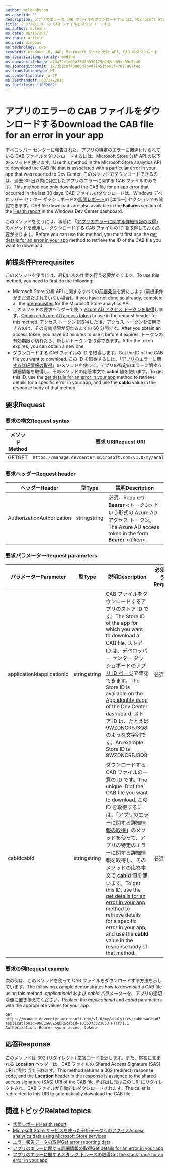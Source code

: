 ```yaml
---
author: mcleanbyron
ms.assetid: ''
description: アプリのエラーの CAB ファイルをダウンロードするには、Microsoft Store 分析 API の以下のメソッドを使います。
title: アプリのエラーの CAB ファイルをダウンロードする
ms.author: mcleans
ms.date: 06/16/2017
ms.topic: article
ms.prod: windows
ms.technology: uwp
keywords: Windows 10, UWP, Microsoft Store 分析 API, CAB のダウンロード
ms.localizationpriority: medium
ms.openlocfilehash: a74a72e1d02a73d2b930179d9d2cb99ea09c7c40
ms.sourcegitcommit: 1773bec0f46906d7b4d71451ba03f47017a87fec
ms.translationtype: HT
ms.contentlocale: ja-JP
ms.lasthandoff: 03/17/2018
ms.locfileid: "1662062"
---
```

# <a name="download-the-cab-file-for-an-error-in-your-app"></a><span data-ttu-id="259f6-104">アプリのエラーの CAB ファイルをダウンロードする</span><span class="sxs-lookup"><span data-stu-id="259f6-104">Download the CAB file for an error in your app</span></span>

<span data-ttu-id="259f6-105">デベロッパー センターに報告された、アプリの特定のエラーに関連付けられている CAB ファイルをダウンロードするには、Microsoft Store 分析 API の以下のメソッドを使います。</span><span class="sxs-lookup"><span data-stu-id="259f6-105">Use this method in the Microsoft Store analytics API to download the CAB file that is associated with a particular error in your app that was reported to Dev Center.</span></span> <span data-ttu-id="259f6-106">このメソッドでダウンロードできるのは、過去 30 日以内に発生したアプリのエラーに関する CAB ファイルのみです。</span><span class="sxs-lookup"><span data-stu-id="259f6-106">This method can only download the CAB file for an app error that occurred in the last 30 days.</span></span> <span data-ttu-id="259f6-107">CAB ファイルのダウンロードは、Windows デベロッパー センター ダッシュボードの[状態レポート](../publish/health-report.md)の **[エラー]** セクションでも確認できます。</span><span class="sxs-lookup"><span data-stu-id="259f6-107">CAB file downloads are also available in the **Failures** section of the [Health report](../publish/health-report.md) in the Windows Dev Center dashboard.</span></span>

<span data-ttu-id="259f6-108">このメソッドを使うには、事前に 「[アプリのエラーに関する詳細情報の取得](get-details-for-an-error-in-your-app.md)」のメソッドを使用し、ダウンロードする CAB ファイルの ID を取得しておく必要があります。</span><span class="sxs-lookup"><span data-stu-id="259f6-108">Before you can use this method, you must first use the [get details for an error in your app](get-details-for-an-error-in-your-app.md) method to retrieve the ID of the CAB file you want to download.</span></span>

## <a name="prerequisites"></a><span data-ttu-id="259f6-109">前提条件</span><span class="sxs-lookup"><span data-stu-id="259f6-109">Prerequisites</span></span>


<span data-ttu-id="259f6-110">このメソッドを使うには、最初に次の作業を行う必要があります。</span><span class="sxs-lookup"><span data-stu-id="259f6-110">To use this method, you need to first do the following:</span></span>

* <span data-ttu-id="259f6-111">Microsoft Store 分析 API に関するすべての[前提条件](access-analytics-data-using-windows-store-services.md#prerequisites)を満たします (前提条件がまだ満たされていない場合)。</span><span class="sxs-lookup"><span data-stu-id="259f6-111">If you have not done so already, complete all the [prerequisites](access-analytics-data-using-windows-store-services.md#prerequisites) for the Microsoft Store analytics API.</span></span>
* <span data-ttu-id="259f6-112">このメソッドの要求ヘッダーで使う [Azure AD アクセス トークンを取得](access-analytics-data-using-windows-store-services.md#obtain-an-azure-ad-access-token)します。</span><span class="sxs-lookup"><span data-stu-id="259f6-112">[Obtain an Azure AD access token](access-analytics-data-using-windows-store-services.md#obtain-an-azure-ad-access-token) to use in the request header for this method.</span></span> <span data-ttu-id="259f6-113">アクセス トークンを取得した後、アクセス トークンを使用できるのは、その有効期限が切れるまでの 60 分間です。</span><span class="sxs-lookup"><span data-stu-id="259f6-113">After you obtain an access token, you have 60 minutes to use it before it expires.</span></span> <span data-ttu-id="259f6-114">トークンの有効期限が切れたら、新しいトークンを取得できます。</span><span class="sxs-lookup"><span data-stu-id="259f6-114">After the token expires, you can obtain a new one.</span></span>
* <span data-ttu-id="259f6-115">ダウンロードする CAB ファイルの ID を取得します。</span><span class="sxs-lookup"><span data-stu-id="259f6-115">Get the ID of the CAB file you want to download.</span></span> <span data-ttu-id="259f6-116">この ID を取得するには、「[アプリのエラーに関する詳細情報の取得](get-details-for-an-error-in-your-app.md)」のメソッドを使って、アプリの特定のエラーに関する詳細情報を取得し、そのメソッドの応答本文で **cabId** 値を使います。</span><span class="sxs-lookup"><span data-stu-id="259f6-116">To get this ID, use the [get details for an error in your app](get-details-for-an-error-in-your-app.md) method to retrieve details for a specific error in your app, and use the **cabId** value in the response body of that method.</span></span>

## <a name="request"></a><span data-ttu-id="259f6-117">要求</span><span class="sxs-lookup"><span data-stu-id="259f6-117">Request</span></span>


### <a name="request-syntax"></a><span data-ttu-id="259f6-118">要求の構文</span><span class="sxs-lookup"><span data-stu-id="259f6-118">Request syntax</span></span>

| <span data-ttu-id="259f6-119">メソッド</span><span class="sxs-lookup"><span data-stu-id="259f6-119">Method</span></span> | <span data-ttu-id="259f6-120">要求 URI</span><span class="sxs-lookup"><span data-stu-id="259f6-120">Request URI</span></span>                                                          |
|--------|----------------------------------------------------------------------|
| <span data-ttu-id="259f6-121">GET</span><span class="sxs-lookup"><span data-stu-id="259f6-121">GET</span></span>    | ```https://manage.devcenter.microsoft.com/v1.0/my/analytics/cabdownload``` |


### <a name="request-header"></a><span data-ttu-id="259f6-122">要求ヘッダー</span><span class="sxs-lookup"><span data-stu-id="259f6-122">Request header</span></span>

| <span data-ttu-id="259f6-123">ヘッダー</span><span class="sxs-lookup"><span data-stu-id="259f6-123">Header</span></span>        | <span data-ttu-id="259f6-124">型</span><span class="sxs-lookup"><span data-stu-id="259f6-124">Type</span></span>   | <span data-ttu-id="259f6-125">説明</span><span class="sxs-lookup"><span data-stu-id="259f6-125">Description</span></span>                                                                 |
|---------------|--------|-----------------------------------------------------------------------------|
| <span data-ttu-id="259f6-126">Authorization</span><span class="sxs-lookup"><span data-stu-id="259f6-126">Authorization</span></span> | <span data-ttu-id="259f6-127">string</span><span class="sxs-lookup"><span data-stu-id="259f6-127">string</span></span> | <span data-ttu-id="259f6-128">必須。</span><span class="sxs-lookup"><span data-stu-id="259f6-128">Required.</span></span> <span data-ttu-id="259f6-129">**Bearer** &lt;*トークン*&gt; という形式の Azure AD アクセス トークン。</span><span class="sxs-lookup"><span data-stu-id="259f6-129">The Azure AD access token in the form **Bearer** &lt;*token*&gt;.</span></span> |


### <a name="request-parameters"></a><span data-ttu-id="259f6-130">要求パラメーター</span><span class="sxs-lookup"><span data-stu-id="259f6-130">Request parameters</span></span>

| <span data-ttu-id="259f6-131">パラメーター</span><span class="sxs-lookup"><span data-stu-id="259f6-131">Parameter</span></span>        | <span data-ttu-id="259f6-132">型</span><span class="sxs-lookup"><span data-stu-id="259f6-132">Type</span></span>   |  <span data-ttu-id="259f6-133">説明</span><span class="sxs-lookup"><span data-stu-id="259f6-133">Description</span></span>      |  <span data-ttu-id="259f6-134">必須かどうか</span><span class="sxs-lookup"><span data-stu-id="259f6-134">Required</span></span>  |
|---------------|--------|---------------|------|
| <span data-ttu-id="259f6-135">applicationId</span><span class="sxs-lookup"><span data-stu-id="259f6-135">applicationId</span></span> | <span data-ttu-id="259f6-136">string</span><span class="sxs-lookup"><span data-stu-id="259f6-136">string</span></span> | <span data-ttu-id="259f6-137">CAB ファイルをダウンロードするアプリのストア ID です。</span><span class="sxs-lookup"><span data-stu-id="259f6-137">The Store ID of the app for which you want to download a CAB file.</span></span> <span data-ttu-id="259f6-138">ストア ID は、デベロッパー センター ダッシュボードの[アプリ ID ページ](../publish/view-app-identity-details.md)で確認できます。</span><span class="sxs-lookup"><span data-stu-id="259f6-138">The Store ID is available on the [App identity page](../publish/view-app-identity-details.md) of the Dev Center dashboard.</span></span> <span data-ttu-id="259f6-139">ストア ID は、たとえば 9WZDNCRFJ3Q8 のような文字列です。</span><span class="sxs-lookup"><span data-stu-id="259f6-139">An example Store ID is 9WZDNCRFJ3Q8.</span></span> |  <span data-ttu-id="259f6-140">必須</span><span class="sxs-lookup"><span data-stu-id="259f6-140">Yes</span></span>  |
| <span data-ttu-id="259f6-141">cabId</span><span class="sxs-lookup"><span data-stu-id="259f6-141">cabId</span></span> | <span data-ttu-id="259f6-142">string</span><span class="sxs-lookup"><span data-stu-id="259f6-142">string</span></span> | <span data-ttu-id="259f6-143">ダウンロードする CAB ファイルの一意の ID です。</span><span class="sxs-lookup"><span data-stu-id="259f6-143">The unique ID of the CAB file you want to download.</span></span> <span data-ttu-id="259f6-144">この ID を取得するには、「[アプリのエラーに関する詳細情報の取得](get-details-for-an-error-in-your-app.md)」のメソッドを使って、アプリの特定のエラーに関する詳細情報を取得し、そのメソッドの応答本文で **cabId** 値を使います。</span><span class="sxs-lookup"><span data-stu-id="259f6-144">To get this ID, use the [get details for an error in your app](get-details-for-an-error-in-your-app.md) method to retrieve details for a specific error in your app, and use the **cabId** value in the response body of that method.</span></span> |  <span data-ttu-id="259f6-145">必須</span><span class="sxs-lookup"><span data-stu-id="259f6-145">Yes</span></span>  |

 
### <a name="request-example"></a><span data-ttu-id="259f6-146">要求の例</span><span class="sxs-lookup"><span data-stu-id="259f6-146">Request example</span></span>

<span data-ttu-id="259f6-147">次の例は、このメソッドを使って CAB ファイルをダウンロードする方法を示しています。</span><span class="sxs-lookup"><span data-stu-id="259f6-147">The following example demonstrates how to download a CAB file using this method.</span></span> <span data-ttu-id="259f6-148">*applicationId* および *cabId* パラメーターを、アプリの適切な値に置き換えてください。</span><span class="sxs-lookup"><span data-stu-id="259f6-148">Replace the *applicationId* and *cabId* parameters with the appropriate values for your app.</span></span>

```syntax
GET https://manage.devcenter.microsoft.com/v1.0/my/analytics/cabdownload?applicationId=9NBLGGGZ5QDR&cabId=1336373323853 HTTP/1.1
Authorization: Bearer <your access token>
```

## <a name="response"></a><span data-ttu-id="259f6-149">応答</span><span class="sxs-lookup"><span data-stu-id="259f6-149">Response</span></span>

<span data-ttu-id="259f6-150">このメソッドは 302 (リダイレクト) 応答コードを返します。また、応答に含まれる **Location** ヘッダーは、CAB ファイルの Shared Access Signature (SAS) URI に割り当てられます。</span><span class="sxs-lookup"><span data-stu-id="259f6-150">This method returns a 302 (redirect) response code, and the **Location** header in the response is assigned to the shared access signature (SAS) URI of the CAB file.</span></span> <span data-ttu-id="259f6-151">呼び出し元はこの URI にリダイレクトされ、CAB ファイルが自動的にダウンロードされます。</span><span class="sxs-lookup"><span data-stu-id="259f6-151">The caller is redirected to this URI to automatically download the CAB file.</span></span>

## <a name="related-topics"></a><span data-ttu-id="259f6-152">関連トピック</span><span class="sxs-lookup"><span data-stu-id="259f6-152">Related topics</span></span>

* [<span data-ttu-id="259f6-153">状態レポート</span><span class="sxs-lookup"><span data-stu-id="259f6-153">Health report</span></span>](../publish/health-report.md)
* [<span data-ttu-id="259f6-154">Microsoft Store サービスを使った分析データへのアクセス</span><span class="sxs-lookup"><span data-stu-id="259f6-154">Access analytics data using Microsoft Store services</span></span>](access-analytics-data-using-windows-store-services.md)
* [<span data-ttu-id="259f6-155">エラー報告データの取得</span><span class="sxs-lookup"><span data-stu-id="259f6-155">Get error reporting data</span></span>](get-error-reporting-data.md)
* [<span data-ttu-id="259f6-156">アプリのエラーに関する詳細情報の取得</span><span class="sxs-lookup"><span data-stu-id="259f6-156">Get details for an error in your app</span></span>](get-details-for-an-error-in-your-app.md)
* [<span data-ttu-id="259f6-157">アプリのエラーに関するスタック トレースの取得</span><span class="sxs-lookup"><span data-stu-id="259f6-157">Get the stack trace for an error in your app</span></span>](get-the-stack-trace-for-an-error-in-your-app.md)
